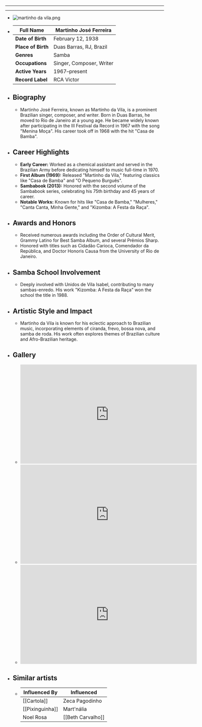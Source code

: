 ---
---

- ---
  ---
- ![martinho da vila.png](../assets/martinho_da_vila_1717739575262_0.png)
- | **Full Name**     | Martinho José Ferreira             |
  |-------------------|------------------------------------|
  | **Date of Birth** | February 12, 1938                  |
  | **Place of Birth**| Duas Barras, RJ, Brazil            |
  | **Genres**        | Samba                              |
  | **Occupations**   | Singer, Composer, Writer           |
  | **Active Years**  | 1967–present                       |
  | **Record Label**  | RCA Victor                         |
- ## **Biography**
	- Martinho José Ferreira, known as Martinho da Vila, is a prominent Brazilian singer, composer, and writer. Born in Duas Barras, he moved to Rio de Janeiro at a young age. He became widely known after participating in the III Festival da Record in 1967 with the song "Menina Moça". His career took off in 1968 with the hit "Casa de Bamba".
- ## **Career Highlights**
	- **Early Career:** Worked as a chemical assistant and served in the Brazilian Army before dedicating himself to music full-time in 1970.
	- **First Album (1969):** Released "Martinho da Vila," featuring classics like "Casa de Bamba" and "O Pequeno Burguês".
	- **Sambabook (2013):** Honored with the second volume of the Sambabook series, celebrating his 75th birthday and 45 years of career.
	- **Notable Works:** Known for hits like "Casa de Bamba," "Mulheres," "Canta Canta, Minha Gente," and "Kizomba: A Festa da Raça".
- ## **Awards and Honors**
	- Received numerous awards including the Order of Cultural Merit, Grammy Latino for Best Samba Album, and several Prêmios Sharp.
	- Honored with titles such as Cidadão Carioca, Comendador da República, and Doctor Honoris Causa from the University of Rio de Janeiro.
- ## **Samba School Involvement**
	- Deeply involved with Unidos de Vila Isabel, contributing to many sambas-enredo. His work "Kizomba: A Festa da Raça" won the school the title in 1988.
- ## **Artistic Style and Impact**
	- Martinho da Vila is known for his eclectic approach to Brazilian music, incorporating elements of ciranda, frevo, bossa nova, and samba de roda. His work often explores themes of Brazilian culture and Afro-Brazilian heritage.
- ## **Gallery**
	- <iframe width="560" height="315" src="https://www.youtube.com/embed/FxQB1FYLu5k?si=LQZsr9XpnfvK4Hr1" title="YouTube video player" frameborder="0" allow="accelerometer; autoplay; clipboard-write; encrypted-media; gyroscope; picture-in-picture; web-share" referrerpolicy="strict-origin-when-cross-origin" allowfullscreen></iframe>
	- <iframe width="560" height="315" src="https://www.youtube.com/embed/gy7taiXLZnc?si=Us6qdfopa8o2EU05" title="YouTube video player" frameborder="0" allow="accelerometer; autoplay; clipboard-write; encrypted-media; gyroscope; picture-in-picture; web-share" referrerpolicy="strict-origin-when-cross-origin" allowfullscreen></iframe>
	- <iframe width="560" height="315" src="https://www.youtube.com/embed/hqWWiGZfay8?si=fU3U_twdHHOqQUrz" title="YouTube video player" frameborder="0" allow="accelerometer; autoplay; clipboard-write; encrypted-media; gyroscope; picture-in-picture; web-share" referrerpolicy="strict-origin-when-cross-origin" allowfullscreen></iframe>
- ## Similar artists
	- | Influenced By             | Influenced           |
	  |---------------------------|----------------------|
	  | [[Cartola]]               | Zeca Pagodinho       |
	  | [[Pixinguinha]]           | Mart'nália           |
	  | Noel Rosa             | [[Beth Carvalho]]        |